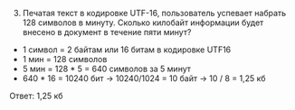 3. Печатая текст в кодировке UTF-16, пользователь успевает набрать 128 символов в минуту. Сколько килобайт информации будет внесено в документ в течение пяти минут?

- 1 символ = 2 байтам или 16 битам в кодировке UTF16
- 1 мин = 128 символов
- 5 мин = 128 * 5 = 640 символов за 5 минут
- 640 * 16 = 10240 бит -> 10240/1024 = 10 байт -> 10 / 8 = 1,25 кб

Ответ: 1,25 кб